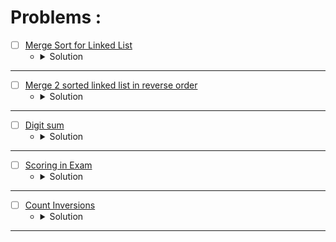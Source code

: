 # Problems :

* [ ] [Merge Sort for Linked List](https://www.geeksforgeeks.org/problems/sort-a-linked-list/1?page=1&category=Merge%20Sort&sortBy=submissions) 
    * <details>
        <summary> Solution </summary>

        ```c++
            //{ Driver Code Starts
            #include <iostream>
            #include <stdio.h>
            #include <stdlib.h>
            #include <bits/stdc++.h>
            using namespace std;

            struct Node {
                int data;
                struct Node* next;
                Node(int x) {
                    data = x;
                    next = NULL;
                }
            };


            // } Driver Code Ends
            /* Structure of the linked list node is as
            struct Node 
            {
                int data;
                struct Node* next;
                Node(int x) { data = x;  next = NULL; }
            };
            */


            class Solution{
                private:
                Node* middle(Node* head){
                    Node* slow = head;
                    Node* fast = head;
                    Node* exact = head;
                    while(fast && fast->next){
                        fast = fast->next->next;
                        exact = slow;
                        slow = slow->next;
                    }
                    return exact;
                }
                
                void assign(Node* &root, Node* &temp, Node* &cur){
                    if(root == nullptr){
                        root = temp = cur;
                    }
                    else{
                        temp->next = cur;
                        temp = temp->next;
                    }
                    cur = cur->next;
                }
                
                Node* Sort(Node* left, Node* right){
                    Node* root = nullptr, *temp = nullptr;
                    while(left || right){
                        if((right != nullptr && left != nullptr)){
                            if((left->data <= right->data))
                                assign(root, temp, left);
                            else
                                assign(root, temp, right);
                        }   
                        else if((left == nullptr))
                            assign(root, temp, right);
                        else 
                            assign(root, temp, left);
                    }
                    
                    return root;
                }
            public:
                //Function to sort the given linked list using Merge Sort.
                Node* mergeSort(Node* head) {
                    // your code here
                    if(head->next == nullptr)
                        return head;
                        
                    Node* mid = middle(head);
                    // left = head, mid = middle(head), right = the node which it's next is nullptr.
                    Node* beginRight = mid->next;
                    mid->next = nullptr;
                    // cout << head->data << ' ' << ((beginRight == nullptr) ? 0 : beginRight->data) << endl;
                    Node* left = mergeSort(head);
                    Node* right = mergeSort(beginRight);
                    return Sort(left, right);
                }
            };


            //{ Driver Code Starts.

            void printList(Node* node) {
                while (node != NULL) {
                    printf("%d ", node->data);
                    node = node->next;
                }
                printf("\n");
            }

            void push(struct Node** head_ref, int new_data) {
                Node* new_node = new Node(new_data);

                new_node->next = (*head_ref);
                (*head_ref) = new_node;
            }

            int main() {
                long test;
                cin >> test;
                while (test--) {
                    struct Node* a = NULL;
                    long n, tmp;
                    cin >> n;
                    for (int i = 0; i < n; i++) {
                        cin >> tmp;
                        push(&a, tmp);
                    }
                    Solution obj;
                    a = obj.mergeSort(a);
                    printList(a);
                }
                return 0;
            }
            // } Driver Code Ends
        
    </details>

---


* [ ] [Merge 2 sorted linked list in reverse order](https://www.geeksforgeeks.org/problems/merge-2-sorted-linked-list-in-reverse-order/1?page=1&category=Merge%20Sort&sortBy=submissions) 
    * <details>
        <summary> Solution </summary>

        ```c++
            //{ Driver Code Starts
            #include<bits/stdc++.h>
            using namespace std;

            /* Link list Node */
            struct Node
            {
                int data;
                struct Node* next;
            };

            void print(struct Node *Node)
            {
                while (Node!=NULL)
                {
                    cout << Node->data << " ";
                    Node = Node->next;
                }
            }


            Node *newNode(int data)
            {
                Node *temp = new Node;
                temp->data = data;
                temp->next = NULL;
                return temp;
            }


            // } Driver Code Ends
            /*

            The structure of linked list is the following

            struct Node
            {
                int data;
                Node* next;
            };

            */
            class Solution
            {
                private:
                
                struct Node* reverseLinkedList(Node* root){
                    Node* prev = nullptr, *cur = root, *next = nullptr;
                    while(cur != nullptr){
                        next = cur->next;
                        cur->next = prev;
                        prev = cur;
                        cur = next;
                    }
                    return prev;
                }
                
                void assign(Node* &root, Node* &temp, Node* &cur){
                    if(root == nullptr){
                        root = temp = cur;
                    }
                    else{
                        temp->next = cur;
                        temp = temp->next;
                    }
                    cur = cur->next;
                }
                
                
                public:
                
                struct Node * mergeResult(Node* left, Node* right)
                {
                    // your code goes here
                Node* root = nullptr, *temp = nullptr;
                    while(left || right){
                        if((right != nullptr && left != nullptr)){
                            if((left->data <= right->data))
                                assign(root, temp, left);
                            else
                                assign(root, temp, right);
                        }   
                        else if((left == nullptr))
                            assign(root, temp, right);
                        else 
                            assign(root, temp, left);
                    }
                    
                    return reverseLinkedList(root);
                }  
            };


            //{ Driver Code Starts.

            int main()
            {
                int T;
                cin>>T;
                while(T--)
                {
                    int nA;
                    cin>>nA;
                    int nB;
                    cin>>nB;

                    struct Node* headA=NULL;
                    struct Node* tempA = headA;

                    for(int i=0;i<nA;i++)
                    {
                        int ele;
                        cin>>ele;
                        if(headA==NULL)
                        {
                            headA=tempA=newNode(ele);

                        }else{
                            tempA->next = newNode(ele);
                            tempA=tempA->next;
                        }
                    }

                    struct Node* headB=NULL;
                    struct Node* tempB = headB;


                    for(int i=0;i<nB;i++)
                    {
                        int ele;
                        cin>>ele;
                        if(headB==NULL)
                        {
                            headB=tempB=newNode(ele);

                        }else{
                            tempB->next = newNode(ele);
                            tempB=tempB->next;
                        }
                    }
                    
                    Solution ob;
                    struct Node* result = ob.mergeResult(headA,headB);

                    print(result);
                    cout<<endl;


                }
            }

            // } Driver Code Ends
        
    </details>

---


* [ ] [Digit sum](https://www.hackerearth.com/practice/algorithms/sorting/merge-sort/practice-problems/algorithm/interesting-number-2-752e7fa2/) 
    * <details>
        <summary> Solution </summary>

        ```c++
            #include <bits/stdc++.h>
            using namespace std;
            typedef long long ll;
            #define endl '\n'

            void MergeSort(int l, int mid, int r, string& str){
                int n1 = mid - l + 1;
                int n2 = r - mid;
                char* left = new char[n1];
                char* right = new char[n2];
                for(int i = 0; i < n1;i++)left[i] = str[l + i];
                for(int i = 0; i < n2;i++)right[i] = str[mid + i + 1];
                int lidx = 0, ridx = 0;
                for(int i = l; i <= r;i++){
                    if(lidx == n1)str[i] = right[ridx++];
                    else if(ridx == n2)str[i] = left[lidx++];
                    else if(left[lidx] < right[ridx])str[i] = left[lidx++];
                    else str[i] = right[ridx++];
                }

                delete[] left;
                delete[] right;
            }

            void Sort(int l, int r, string &str){
                if(l >= r)
                    return;

                int mid = (l + r) / 2;
                Sort(l, mid, str);
                Sort(mid + 1, r, str);
                MergeSort(l, mid, r, str);
            }


            void solve(){
                int n;cin >> n;
                string s;cin >> s;
                int sum1 = 0, sum2 = 0, ans = 0;
                for(int i = 0; i < n;i++) sum1 += (s[i] - '0');
                for(int i = n; i < 2 * n;i++) sum2 += (s[i] - '0');
                int l = 0, r = n;
                if(sum1 > sum2){
                    l = n; 
                    r = 2 * n; 
                    swap(sum1, sum2);
                }
                Sort(l, r - 1, s);
                for(int i = l;i < r;i++){
                    if(sum1 == sum2)break;
                    sum1 -= (s[i] - '0');
                    int dif = min(sum2 - sum1, 9);
                    sum1 += dif;
                    ++ans;
                }

                cout << ans << endl;
            }

            int main(){
                ios_base::sync_with_stdio(0), cin.tie(0), cout.tie(0);
                #ifndef ONLINE_JUDGE
                freopen("Input.txt", "r", stdin);
                freopen("Output.txt", "w", stdout);
                #endif
                int t = 1;cin >> t;
                for(int i = 1; i <= t;i++){
                    solve();
                }
                return 0;
            }
        
    </details>

---


* [ ] [Scoring in Exam](https://www.hackerearth.com/practice/algorithms/sorting/merge-sort/practice-problems/algorithm/scoring-in-exam-1/) 
    * <details>
        <summary> Solution </summary>

        ```c++
            #include <bits/stdc++.h>
            using namespace std;
            typedef long long ll;
            #define endl '\n'

            void MergeSort(int l, int mid, int r, ll* time, ll* score){
                int n1 = mid - l + 1;
                int n2 = r - mid;
                ll *timeleft = new ll[n1];
                ll *scoreleft = new ll[n1];
                ll *timeright = new ll[n2];
                ll *scoreright = new ll[n2];
                for(int i = 0; i < n1;i++){
                    timeleft[i] = time[i + l];
                    scoreleft[i] = score[i + l];
                }
                for(int i = 0; i < n2;i++){
                    timeright[i] = time[i + mid + 1];
                    scoreright[i] = score[i + mid + 1];
                }
                int left = 0, right = 0;
                for(int i = l; i <= r;i++){
                    if(left == n1){
                        time[i] = timeright[right];
                        score[i] = scoreright[right++];
                        continue;
                    }
                    else if(right == n2){
                        time[i] = timeleft[left];
                        score[i] = scoreleft[left++];
                        continue;
                    }
                    if(timeleft[left] < timeright[right]){
                        time[i] = timeleft[left];
                        score[i] = scoreleft[left++];
                    }
                    else{
                        time[i] = timeright[right];
                        score[i] = scoreright[right++];
                    }
                }

                delete[] timeleft;
                delete[] scoreleft;
                delete[] timeright;
                delete[] scoreright;
            }


            void Sort(int l, int r, ll* time, ll* score){
                if(r <= l)
                    return;
                int mid = (l + r) / 2;
                Sort(l, mid, time, score);
                Sort(mid + 1, r, time, score);
                MergeSort(l, mid, r, time, score);
            }

            void solve(){
                int n, t;cin >> n >> t;
                ll *time = new ll[n];
                ll *score = new ll[n];
                for(int i = 0; i < n; i++)cin >> time[i];
                for(int i = 0; i < n;i++)cin >> score[i];
                Sort(0, n - 1, time, score);
                for(int i = 1;i < n;i++){
                    time[i] += time[i - 1];
                    score[i] += score[i - 1];
                }
                while(t--){
                    int k;cin >> k;
                    cout << time[n - 1] - (((n - k - 1) < 0) ? 0 : time[n - k - 1]) << endl;
                }
                delete[] time;
                delete[] score;
            }

            int main(){
                ios_base::sync_with_stdio(0), cin.tie(0), cout.tie(0);
                #ifndef ONLINE_JUDGE
                freopen("Input.txt", "r", stdin);
                freopen("Output.txt", "w", stdout);
                #endif
                int t = 1;//cin >> t;
                for(int i = 1; i <= t;i++){
                    solve();
                }
                return 0;
            }
        
    </details>

---



* [ ] [Count Inversions](https://www.geeksforgeeks.org/problems/inversion-of-array-1587115620/1?page=1&category=Sorting&sortBy=submissions) 
    * <details>
        <summary> Solution </summary>

        ```c++
            //{ Driver Code Starts
            #include <bits/stdc++.h>
            using namespace std;


            // } Driver Code Ends
            class Solution{
            public:
                long long Merge(long long *arr, int l, int mid, int r){
                    int sz1 = mid - l + 1;
                    int sz2 = r - mid;
                    long long *arr1 = new long long[sz1];
                    long long *arr2 = new long long[sz2];
                    for(int i = 0; i < sz1;i++)arr1[i] = arr[l + i];
                    for(int i = 0; i < sz2;i++)arr2[i] = arr[mid + i + 1];
                    long long ret = 0;
                    int i = 0, j = 0;
                    for(int k = l; k <= r;k++){
                        if(i < sz1 && j < sz2){
                            if(arr1[i] <= arr2[j]) arr[k] = arr1[i++];
                            else {
                                ret += (sz1 - i);
                                arr[k] = arr2[j++];
                            }
                            continue;
                        }
                        if(i >= sz1) arr[k] = arr2[j++];
                        else if(j >= sz2) arr[k] = arr1[i++];
                    }
                    delete[] arr1;
                    delete[] arr2;
                    return ret;
                }
                long long MergeSort(long long *arr, int l, int r){
                    if(l >= r) return 0;
                    long long ret = 0;
                    int mid = l + (r - l) / 2;
                    ret += MergeSort(arr, l, mid);
                    ret += MergeSort(arr, mid + 1, r);
                    ret += Merge(arr, l, mid, r);
                    return ret;
                }
                long long int inversionCount(long long arr[], long long N)
                {
                    return MergeSort(arr, 0, N - 1);
                }

            };

            //{ Driver Code Starts.

            int main() {
                
                long long T;
                cin >> T;
                
                while(T--){
                    long long N;
                    cin >> N;
                    
                    long long A[N];
                    for(long long i = 0;i<N;i++){
                        cin >> A[i];
                    }
                    Solution obj;
                    cout << obj.inversionCount(A,N) << endl;
                }
                
                return 0;
            }
        
    </details>

---